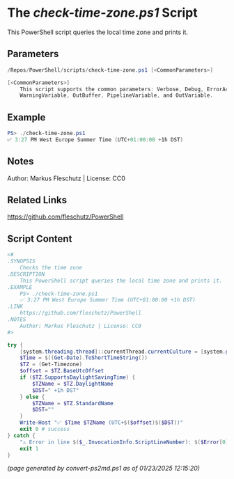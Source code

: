The *check-time-zone.ps1* Script
===========================

This PowerShell script queries the local time zone and prints it.

Parameters
----------
```powershell
/Repos/PowerShell/scripts/check-time-zone.ps1 [<CommonParameters>]

[<CommonParameters>]
    This script supports the common parameters: Verbose, Debug, ErrorAction, ErrorVariable, WarningAction, 
    WarningVariable, OutBuffer, PipelineVariable, and OutVariable.
```

Example
-------
```powershell
PS> ./check-time-zone.ps1
✅ 3:27 PM West Europe Summer Time (UTC+01:00:00 +1h DST)

```

Notes
-----
Author: Markus Fleschutz | License: CC0

Related Links
-------------
https://github.com/fleschutz/PowerShell

Script Content
--------------
```powershell
<#
.SYNOPSIS
	Checks the time zone
.DESCRIPTION
	This PowerShell script queries the local time zone and prints it.
.EXAMPLE
	PS> ./check-time-zone.ps1
	✅ 3:27 PM West Europe Summer Time (UTC+01:00:00 +1h DST)
.LINK
	https://github.com/fleschutz/PowerShell
.NOTES
	Author: Markus Fleschutz | License: CC0
#>

try {
	[system.threading.thread]::currentThread.currentCulture = [system.globalization.cultureInfo]"en-US"
	$Time = $((Get-Date).ToShortTimeString())
	$TZ = (Get-Timezone)
	$offset = $TZ.BaseUtcOffset
	if ($TZ.SupportsDaylightSavingTime) {
		$TZName = $TZ.DaylightName
		$DST=" +1h DST"
	} else {
		$TZName = $TZ.StandardName
		$DST=""
	}
	Write-Host "✅ $Time $TZName (UTC+$($offset)$($DST))"
	exit 0 # success
} catch {
	"⚠️ Error in line $($_.InvocationInfo.ScriptLineNumber): $($Error[0])"
	exit 1
}
```

*(page generated by convert-ps2md.ps1 as of 01/23/2025 12:15:20)*
